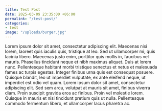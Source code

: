 ```yaml
---
title: Test Post
date: 2025-03-09 23:35:00 +06:00
permalink: "/test-post/"
categories:
- test
image: "/uploads/burger.jpg"
---
```


Lorem ipsum dolor sit amet, consectetur adipiscing elit. Maecenas nisi lorem, laoreet quis iaculis quis, tristique at leo. Sed ut ullamcorper mi, quis lacinia libero. Maecenas justo enim, porttitor quis mollis in, faucibus vel mauris. Phasellus tincidunt neque et nibh maximus aliquet. Duis at lorem nunc. Pellentesque habitant morbi tristique senectus et netus et malesuada fames ac turpis egestas. Integer finibus urna quis est consequat posuere. Quisque blandit, leo ut imperdiet vulputate, ex ante eleifend neque, ut imperdiet est odio vel quam. Lorem ipsum dolor sit amet, consectetur adipiscing elit. Sed sem arcu, volutpat at mauris sit amet, finibus viverra diam. Proin suscipit gravida eros ac finibus. Proin vel molestie lorem. Quisque in mauris et nisi tincidunt pretium quis ut nulla. Pellentesque commodo fermentum libero, et ullamcorper lacus pharetra ac.
